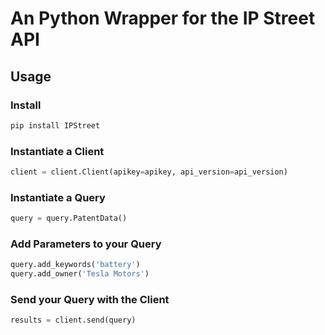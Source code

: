 # An Python Wrapper for the IP Street API

## Usage
### Install
```python
pip install IPStreet
```
### Instantiate a Client
```python
client = client.Client(apikey=apikey, api_version=api_version)
```
### Instantiate a Query
```python
query = query.PatentData()
```
### Add Parameters to your Query
```python
query.add_keywords('battery')
query.add_owner('Tesla Motors')
```
### Send your Query with the Client
```python
results = client.send(query)
```
